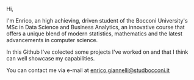 Hi, 

I'm Enrico, an high achieving, driven student of the Bocconi University's MSc in Data Science and Business Analytics, 
an innovative course that offers a unique blend of modern statistics, mathematics and the latest advancements in computer science.

In this Github I've colected some projects I've worked on and that I think can well showcase my capabilities.

You can contact me via e-mail at [enrico.giannelli@studbocconi.it](mailto:enrico.giannelli@studbocconi.it)
